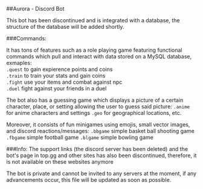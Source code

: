 ##Aurora - Discord Bot

This bot has been discontinued and is integrated with a database, the structure of the database will be added shortly.

###Commands:

It has tons of features such as a role playing game featuring functional commands which pull and interact with data stored on a MySQL database, exmaples:  
```.quest``` to gain expierence points and coins  
```.train``` to train your stats and gain coins  
```.fight``` use your items and combat against npc  
```.duel``` fight against your friends in a duel

The bot also has a guessing game which displays a picture of a certain character, place, or setting allowing the user to guess said picture:
```.anime``` for anime characters and settings 
```.geo``` for geographical locations, etc.

Moreover, it consists of fun minigames using emojis, small vector images, and discord reactions/messages:
```.bbgame``` simple basket ball shooting game
```.fbgame``` simple football game
```.blgame``` simple bowling game

###Info:
The support links (the discord server has been deleted) and the bot's page in top.gg and other sites has also been discontinued, therefore, it is not available on these websites anymore 

The bot is private and cannot be invited to any servers at the moment, if any advancements occur, this file will be updated as soon as possible.

